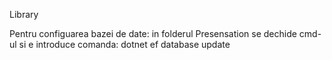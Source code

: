 Library


Pentru configuarea bazei de date: in folderul Presensation se dechide cmd-ul si e introduce comanda: dotnet ef database update 
